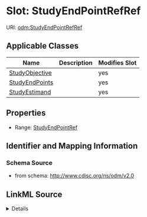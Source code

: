 # Slot: StudyEndPointRefRef

URI: [odm:StudyEndPointRefRef](http://www.cdisc.org/ns/odm/v2.0/StudyEndPointRefRef)



<!-- no inheritance hierarchy -->




## Applicable Classes

| Name | Description | Modifies Slot |
| --- | --- | --- |
[StudyObjective](StudyObjective.md) |  |  yes  |
[StudyEndPoints](StudyEndPoints.md) |  |  yes  |
[StudyEstimand](StudyEstimand.md) |  |  yes  |







## Properties

* Range: [StudyEndPointRef](StudyEndPointRef.md)





## Identifier and Mapping Information







### Schema Source


* from schema: http://www.cdisc.org/ns/odm/v2.0




## LinkML Source

<details>
```yaml
name: StudyEndPointRefRef
from_schema: http://www.cdisc.org/ns/odm/v2.0
rank: 1000
alias: StudyEndPointRefRef
domain_of:
- StudyObjective
- StudyEndPoints
- StudyEstimand
range: StudyEndPointRef

```
</details>